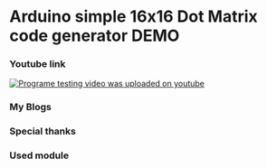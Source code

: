 # Arduino simple 16x16 Dot Matrix code generator DEMO

### Youtube link
[![Programe testing video was uploaded on youtube](https://img.youtube.com/vi/_TUJyRHIBNs/0.jpg)](https://www.youtube.com/watch?v=_TUJyRHIBNs)



### My Blogs

[NAVER Blog (Kor)]: https://blog.naver.com/yeosj116/221238126266	"이론 설명"
[NAVER Blog (Kor)]: https://blog.naver.com/yeosj116/221226767663	"부가 참조"
[Github Blog (EN)]: https://yeosj116.github.io/	"Github Blog (EN)"



### Special thanks

[H/W Assemble & Design]: https://blog.naver.com/hanbitz414	"Hanbitz414"
[Arduino source code]: https://www.thaieasyelec.com/article-wiki/review-product-article/moving-sign-display-with-led-dot-matrix-16x16.html	"Thai Easy Elec"



### Used module

[EFDV344]: https://ko.aliexpress.com/item/32854295919.html?spm=a2g12.search0104.3.59.417b16b207JLIG&amp;ws_ab_test=searchweb0_0%2Csearchweb201602_1_10152_10151_10065_10068_10344_10342_10343_10340_10341_10696_10084_10083_10618_10307_5711211_10313_10059_10534_100031_10103_10624_10623_10622_10621_10620%2Csearchweb201603_49%2CppcSwitch_2&amp;algo_expid=20d8c553-f99f-4038-a637-8be9b758a233-9&amp;algo_pvid=20d8c553-f99f-4038-a637-8be9b758a233&amp;priceBeautifyAB=0	"Buy on Ali Express"
